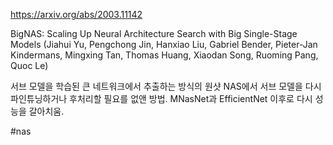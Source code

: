 https://arxiv.org/abs/2003.11142

BigNAS: Scaling Up Neural Architecture Search with Big Single-Stage
  Models (Jiahui Yu, Pengchong Jin, Hanxiao Liu, Gabriel Bender, Pieter-Jan Kindermans, Mingxing Tan, Thomas Huang, Xiaodan Song, Ruoming Pang, Quoc Le)

서브 모델을 학습된 큰 네트워크에서 추출하는 방식의 원샷 NAS에서 서브 모델을 다시 파인튜닝하거나 후처리할 필요를 없앤 방법. MNasNet과 EfficientNet 이후로 다시 성능을 갈아치움.

#nas